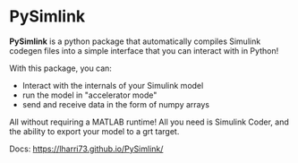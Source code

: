 # PySimlink

**PySimlink** is a python package that automatically compiles Simulink codegen files 
into a simple interface that you can interact with in Python!

With this package, you can:
- Interact with the internals of your Simulink model
- run the model in "accelerator mode"
- send and receive data in the form of numpy arrays

All without requiring a MATLAB runtime! All you need is Simulink Coder, and the ability to export your model to
a grt target.

Docs: https://lharri73.github.io/PySimlink/
